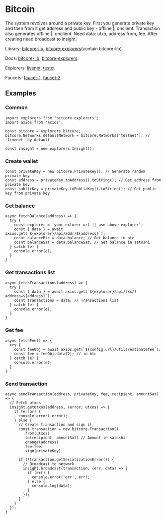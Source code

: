 # Bitcoin

The system revolves around a private key. 
First you generate private key and then from it get address and public key - offline || onclient.
Transaction also generates offline || onclient. Need data: utxo, address from, fee.
After creating need broadcast to insight.

Library: [bitcore-lib](https://github.com/bitpay/bitcore-lib), [bitcore-explorers](https://github.com/bitpay/bitcore-explorers)(contain bitcore-lib).

Docs: [bitcore-lib](https://bitcore.io/api/lib), [bitcore-explorers](https://github.com/bitpay/bitcore-explorers/blob/master/docs/index.md).

Explorers:
  [livenet](https://insight.bitpay.com), [testet](https://test-insight.bitpay.com)

Faucets: [faucet-1](https://testnet.manu.backend.hamburg/bitcoin-cash-faucet), [faucet-2](https://testnet.manu.backend.hamburg/faucet)

## Examples
### Common
```
import explorers from 'bitcore-explorers';
import axios from 'axios';

const bitcore = explorers.bitcore;
bitcore.Networks.defaultNetwork = bitcore.Networks['testnet']; // 'livenet' by default

const insight = new explorers.Insight();
```

### Create wallet
```
const privateKey = new bitcore.PrivateKey(); // Generate random private key
const address = privateKey.toAddress().toString(); // Get address from private key 
const publicKey = privateKey.toPublicKey().toString(); // Get public key from private key 
```

### Get balance
```
async fetchBalance(address) => {
  try {
    const explorer = 'your exlorer url || use above explorer';
    const { data } = await axios.get(`${explorer}/api/addr/${address}`); 
    cosnt balanceBtc = data.balance; // Get balance in btc
    cosnt balanceSat = data.balanceSat; // Get balance in satoshi
  } catch (e) {
    console.error(e);
  }
}
```

### Get transactions list
```
async fetchTransactions(address) => {
  try {
    const { data } = await axios.get(`${explorer}/api/txs/?address=${address}`);
    cosnt transactions = data; // Transactions list
  } catch (e) {
    console.error(e);
  }
}
```

### Get fee
```
async fetchFee() => {
  try {
    const feeObj = await axios.get(`${config.url}/utils/estimatefee`);
    const fee = feeObj.data[2]; // in btc
  } catch (e) {
    console.error(e);
  }
}
```

### Send transaction
```
async sendTransaction(address, privateKey, fee, recipient, amountSat) => {
  // Fetch utxos
  insight.getUtxos(address, (error, utxos) => {
    if (error) {
      console.error( error);
    } else {
      // Create transaction and sign it
      const transaction = new bitcore.Transaction() 
        .from(utxos)
        .to(recipient, amountSat) // Amount in satoshi
        .change(address)
        .fee(fee)
        .sign(privateKey);

      if (!transaction.getSerializationError()) {
        // Broadcast to network
        insight.broadcast(transaction, (err, data) => {
          if (err) {
            console.error('err', err);
          } else {
            console.log(data);
          }
        });
      }
    }
  });
}
```
